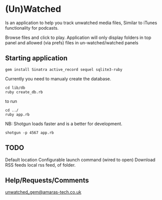 (Un)Watched
===========

Is an application to help you track unwatched media files, Similar to iTunes functionality for podcasts.

Browse files and click to play. Application will only display folders in top panel and allowed (via prefs) files in un-watched/watched panels

Starting application
--------------------

    gem install Sinatra active_record sequel sqlite3-ruby 

Currently you need to manualy create the database.

    cd lib/db
    ruby create_db.rb

to run

    cd ../
    ruby app.rb

NB: Shotgun loads faster and is a better for development.

    shotgun -p 4567 app.rb 


TODO
----

Default location
Configurable launch command (wired to open)
Download RSS feeds
local rss feed, of folder.

Help/Requests/Comments
----

unwatched_gem@amaras-tech.co.uk

